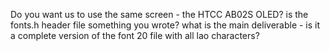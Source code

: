 
Do you want us to use the same screen - the HTCC AB02S OLED?
is the fonts.h header file something you wrote?
what is the main deliverable - is it a complete version of the font 20 file with all lao characters?
